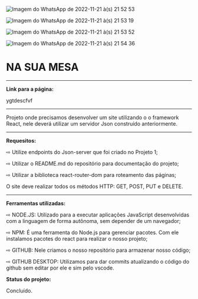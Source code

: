 ![Imagem do WhatsApp de 2022-11-21 à(s) 21 52 53](https://user-images.githubusercontent.com/101163328/203188215-f28d3002-08f7-4104-ad80-15602b7f839c.jpg)

![Imagem do WhatsApp de 2022-11-21 à(s) 21 53 19](https://user-images.githubusercontent.com/101163328/203188366-532e5dac-fa13-49a5-870f-3a15aa0ee542.jpg)

![Imagem do WhatsApp de 2022-11-21 à(s) 21 53 52](https://user-images.githubusercontent.com/101163328/203188431-b403a66c-7411-4c7d-8c44-10d5c8126b42.jpg)


![Imagem do WhatsApp de 2022-11-21 à(s) 21 54 36](https://user-images.githubusercontent.com/101163328/203188465-6e9b6337-0d75-431b-94ab-d09b610019f6.jpg)

<h1> NA SUA MESA </h1>
<hr>
  <p><b>Link para a página:</b><p>
    <p> ygtdescfvf </p>
<hr>
  <p> Projeto onde precisamos desenvolver um site utilizando o o framework React, nele deverá utilizar um servidor Json construído anteriormente. </p>
<hr> 
  <p> <b> Requesitos:</b> </p>
    <p>  ⇨ Utilize endpoints do Json-server que foi criado no Projeto 1;</p>
      <p> ⇨ Utilizar o README.md do repositório para documentação do projeto; </p>
    <p> ⇨ Utilizar a biblioteca react-router-dom para roteamento das páginas; </p>
  <p> O site deve realizar todos os métodos HTTP: GET, POST, PUT e DELETE. </p> 
<hr>

<p> <b> Ferramentas utilizadas:</b> </p>
  <p> ⇨ NODE.JS: Utilizado para a executar aplicações JavaScript desenvolvidas com a linguagem de forma autônoma, sem depender de um navegador;</p>
    <p> ⇨ NPM: É uma ferramenta do Node.js para gerenciar pacotes. Com ele instalamos pacotes do react para realizar  o nosso projeto;</p>
  <p> ⇨ GITHUB: Nele criamos o nosso repositório para armazenar nosso código; </p>
<p> ⇨ GITHUB DESKTOP: Utilizamos para dar commits atualizando o código do github sem editar por ele e sim pelo vscode.</p>
 
<p> <b> Status do projeto: </b> </p>

<p> Concluído. </p>
